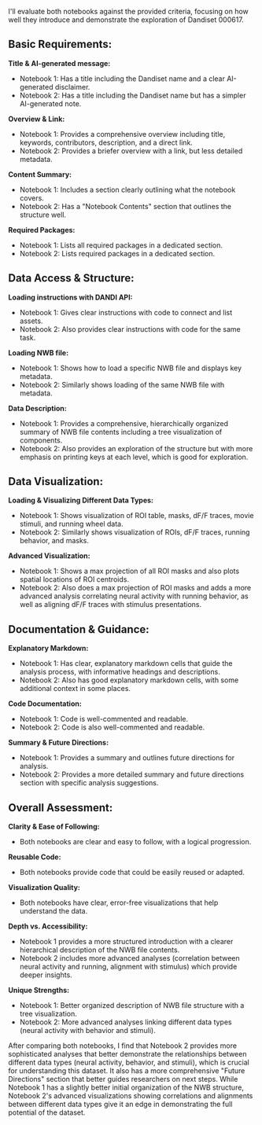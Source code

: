 I'll evaluate both notebooks against the provided criteria, focusing on how well they introduce and demonstrate the exploration of Dandiset 000617.

## Basic Requirements:

**Title & AI-generated message:**
- Notebook 1: Has a title including the Dandiset name and a clear AI-generated disclaimer.
- Notebook 2: Has a title including the Dandiset name but has a simpler AI-generated note.

**Overview & Link:**
- Notebook 1: Provides a comprehensive overview including title, keywords, contributors, description, and a direct link.
- Notebook 2: Provides a briefer overview with a link, but less detailed metadata.

**Content Summary:**
- Notebook 1: Includes a section clearly outlining what the notebook covers.
- Notebook 2: Has a "Notebook Contents" section that outlines the structure well.

**Required Packages:**
- Notebook 1: Lists all required packages in a dedicated section.
- Notebook 2: Lists required packages in a dedicated section.

## Data Access & Structure:

**Loading instructions with DANDI API:**
- Notebook 1: Gives clear instructions with code to connect and list assets.
- Notebook 2: Also provides clear instructions with code for the same task.

**Loading NWB file:**
- Notebook 1: Shows how to load a specific NWB file and displays key metadata.
- Notebook 2: Similarly shows loading of the same NWB file with metadata.

**Data Description:**
- Notebook 1: Provides a comprehensive, hierarchically organized summary of NWB file contents including a tree visualization of components.
- Notebook 2: Also provides an exploration of the structure but with more emphasis on printing keys at each level, which is good for exploration.

## Data Visualization:

**Loading & Visualizing Different Data Types:**
- Notebook 1: Shows visualization of ROI table, masks, dF/F traces, movie stimuli, and running wheel data.
- Notebook 2: Similarly shows visualization of ROIs, dF/F traces, running behavior, and masks.

**Advanced Visualization:**
- Notebook 1: Shows a max projection of all ROI masks and also plots spatial locations of ROI centroids.
- Notebook 2: Also does a max projection of ROI masks and adds a more advanced analysis correlating neural activity with running behavior, as well as aligning dF/F traces with stimulus presentations.

## Documentation & Guidance:

**Explanatory Markdown:**
- Notebook 1: Has clear, explanatory markdown cells that guide the analysis process, with informative headings and descriptions.
- Notebook 2: Also has good explanatory markdown cells, with some additional context in some places.

**Code Documentation:**
- Notebook 1: Code is well-commented and readable.
- Notebook 2: Code is also well-commented and readable.

**Summary & Future Directions:**
- Notebook 1: Provides a summary and outlines future directions for analysis.
- Notebook 2: Provides a more detailed summary and future directions section with specific analysis suggestions.

## Overall Assessment:

**Clarity & Ease of Following:**
- Both notebooks are clear and easy to follow, with a logical progression.

**Reusable Code:**
- Both notebooks provide code that could be easily reused or adapted.

**Visualization Quality:**
- Both notebooks have clear, error-free visualizations that help understand the data.

**Depth vs. Accessibility:**
- Notebook 1 provides a more structured introduction with a clearer hierarchical description of the NWB file contents.
- Notebook 2 includes more advanced analyses (correlation between neural activity and running, alignment with stimulus) which provide deeper insights.

**Unique Strengths:**
- Notebook 1: Better organized description of NWB file structure with a tree visualization.
- Notebook 2: More advanced analyses linking different data types (neural activity with behavior and stimuli).

After comparing both notebooks, I find that Notebook 2 provides more sophisticated analyses that better demonstrate the relationships between different data types (neural activity, behavior, and stimuli), which is crucial for understanding this dataset. It also has a more comprehensive "Future Directions" section that better guides researchers on next steps. While Notebook 1 has a slightly better initial organization of the NWB structure, Notebook 2's advanced visualizations showing correlations and alignments between different data types give it an edge in demonstrating the full potential of the dataset.